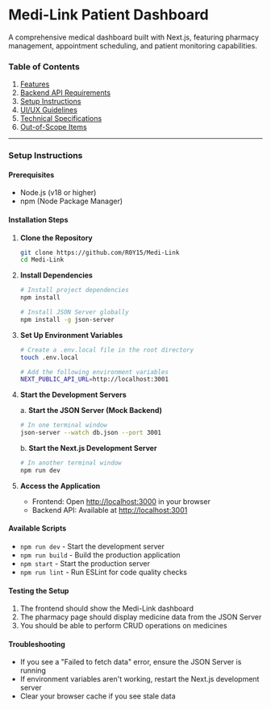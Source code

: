 # Medi-Link Patient Dashboard

A comprehensive medical dashboard built with Next.js, featuring pharmacy management, appointment scheduling, and patient monitoring capabilities.

### **Table of Contents**

1. [Features](#features)
2. [Backend API Requirements](#backend-api-requirements)
3. [Setup Instructions](#setup-instructions)
4. [UI/UX Guidelines](#uiux-guidelines)
5. [Technical Specifications](#technical-specifications)
6. [Out-of-Scope Items](#out-of-scope-items)

---

### **Setup Instructions**

#### **Prerequisites**
- Node.js (v18 or higher)
- npm (Node Package Manager)

#### **Installation Steps**

1. **Clone the Repository**
   ```bash
   git clone https://github.com/R0Y15/Medi-Link
   cd Medi-Link
   ```

2. **Install Dependencies**
   ```bash
   # Install project dependencies
   npm install

   # Install JSON Server globally
   npm install -g json-server
   ```

3. **Set Up Environment Variables**
   ```bash
   # Create a .env.local file in the root directory
   touch .env.local

   # Add the following environment variables
   NEXT_PUBLIC_API_URL=http://localhost:3001
   ```

4. **Start the Development Servers**

   a. **Start the JSON Server (Mock Backend)**
   ```bash
   # In one terminal window
   json-server --watch db.json --port 3001
   ```

   b. **Start the Next.js Development Server**
   ```bash
   # In another terminal window
   npm run dev
   ```

5. **Access the Application**
   - Frontend: Open [http://localhost:3000](http://localhost:3000) in your browser
   - Backend API: Available at [http://localhost:3001](http://localhost:3001)

#### **Available Scripts**

- `npm run dev` - Start the development server
- `npm run build` - Build the production application
- `npm start` - Start the production server
- `npm run lint` - Run ESLint for code quality checks

#### **Testing the Setup**

1. The frontend should show the Medi-Link dashboard
2. The pharmacy page should display medicine data from the JSON Server
3. You should be able to perform CRUD operations on medicines

#### **Troubleshooting**

- If you see a "Failed to fetch data" error, ensure the JSON Server is running
- If environment variables aren't working, restart the Next.js development server
- Clear your browser cache if you see stale data

